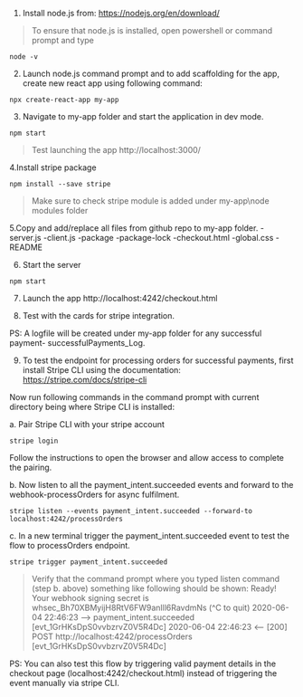 1. Install node.js from: https://nodejs.org/en/download/
> To ensure that node.js is installed, open powershell or command prompt and type 

```
node -v
```

2. Launch node.js command prompt and to add scaffolding for the app, create new react app using following command:

```
npx create-react-app my-app
```

3. Navigate to my-app folder and start the application in dev mode. 

```
npm start
```
> Test launching the app http://localhost:3000/

4.Install stripe package

```
npm install --save stripe
```
> Make sure to check stripe module is added under my-app\node modules folder

5.Copy and add/replace all files from github repo to my-app folder.
-server.js
-client.js
-package
-package-lock
-checkout.html
-global.css
-README


6. Start the server
```
npm start
```

7. Launch the app  http://localhost:4242/checkout.html

8. Test with the cards for stripe integration.

PS: A logfile will be created under my-app folder for any successful payment- successfulPayments_Log.

9. To test the endpoint for processing orders for successful payments, first install Stripe CLI using the documentation:
https://stripe.com/docs/stripe-cli

Now run following commands in the command prompt with current directory being where Stripe CLI is installed:

a. Pair Stripe CLI with your stripe account
```
stripe login
```
Follow the instructions to open the browser and allow access to complete the pairing. 


b. Now listen to all the payment_intent.succeeded events and forward to the webhook-processOrders for async fulfilment.
```
stripe listen --events payment_intent.succeeded --forward-to localhost:4242/processOrders
```

c. In a new terminal trigger the payment_intent.succeeded event to test the flow to processOrders endpoint.
```
stripe trigger payment_intent.succeeded
```

> Verify that the command prompt where you typed listen command (step b. above) something like following should be shown:
Ready! Your webhook signing secret is whsec_Bh70XBMyijH8RtV6FW9anlll6RavdmNs (^C to quit)
2020-06-04 22:46:23   --> payment_intent.succeeded [evt_1GrHKsDpS0vvbzrvZ0V5R4Dc]
2020-06-04 22:46:23  <--  [200] POST http://localhost:4242/processOrders [evt_1GrHKsDpS0vvbzrvZ0V5R4Dc]

PS: You can also test this flow by triggering valid payment details in the checkout page (localhost:4242/checkout.html) instead of triggering the event manually via stripe CLI.
